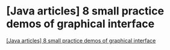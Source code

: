 # [Java articles] 8 small practice demos of graphical interface
[[Java articles] 8 small practice demos of graphical interface](https://aiwithcloud.com/2022/09/16/java_articles_8_small_practice_demos_of_graphical_interface/)